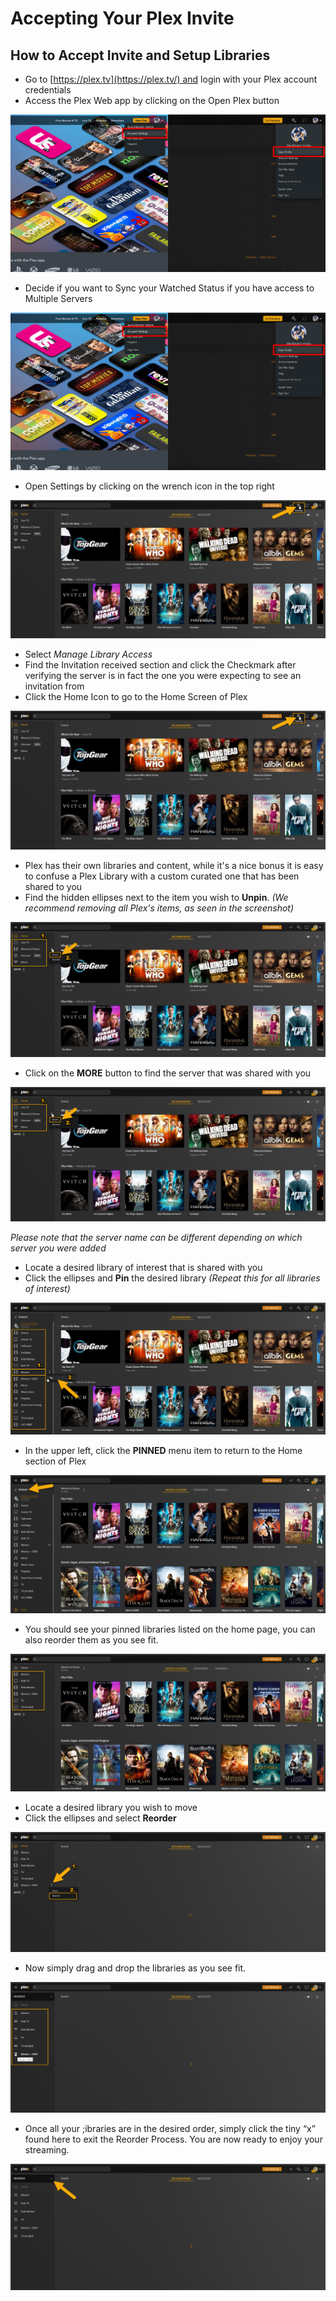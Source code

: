 # Accepting Your Plex Invite

## How to Accept Invite and Setup Libraries

- Go to [https://plex.tv](https://plex.tv/) and login with your Plex account credentials
- Access the Plex Web app by clicking on the Open Plex button

[![](../media/settings-profile.png "Click on 'Open Plex'")](https://docs.blackbeard.media/media/open-plex.png)

- Decide if you want to Sync your Watched Status if you have access to Multiple Servers

[![](../media/settings-profile.png "Start syncing watch history or not")](https://docs.blackbeard.media/media/plexsync-watched.png)

- Open Settings by clicking on the wrench icon in the top right

[![](../media/plex-settings.png "Open Plex Settings")](https://docs.blackbeard.media/media/plex-settings.png)

- Select *Manage Library Access*
- Find the Invitation received section and click the Checkmark after verifying the server is in fact the one you were expecting to see an invitation from
- Click the Home Icon to go to the Home Screen of Plex

[![](../media/plex-settings.png "Accept the invite and go home")](https://docs.blackbeard.media/media/invite-location.png)

- Plex has their own libraries and content, while it's a nice bonus it is easy to confuse a Plex Library with a custom curated one that has been shared to you
- Find the hidden ellipses next to the item you wish to **Unpin**. *(We recommend removing all Plex's items, as seen in the screenshot)*

[![](../media/unpin-bad-plex.png "Unpin the unwanted items")](https://docs.blackbeard.media/media/unpin-bad-plex.png)

- Click on the **MORE** button to find the server that was shared with you

[![](../media/unpin-bad-plex.png "Click on the 'More' button")](https://docs.blackbeard.media/media/more-plex.png)

*Please note that the server name can be different depending on which server you were added*

- Locate a desired library of interest that is shared with you
- Click the ellipses and **Pin** the desired library *(Repeat this for all libraries of interest)*

[![](../media/pin-good-stuff.png "Pin all desired libraries")](https://docs.blackbeard.media/media/pin-good-stuff.png)

- In the upper left, click the **PINNED** menu item to return to the Home section of Plex

[![](../media/back-home.png "Clicked 'PINNED' to go back home")](https://docs.blackbeard.media/media/back-home.png)

- You should see your pinned libraries listed on the home page, you can also reorder them as you see fit.

[![](../media/enjoy.png "Enjoy your pinned libraries!")](https://docs.blackbeard.media/media/enjoy.png)

- Locate a desired library you wish to move
- Click the ellipses and select **Reorder**

[![](../media/reorder.png "Click the ellipses to reorder the libraries")](https://docs.blackbeard.media/media/reorder.png)

- Now simply drag and drop the libraries as you see fit.

[![](../media/drag-drop.png "Drag and drop to reorder libraries")](https://docs.blackbeard.media/media/drag-drop.png)

- Once all your ;ibraries are in the desired order, simply click the tiny “x” found here to exit the Reorder Process. You are now ready to enjoy your streaming.

[![](../media/unorder.png "Close the menu to finish reordering libraries")](https://docs.blackbeard.media/media/unorder.png)
